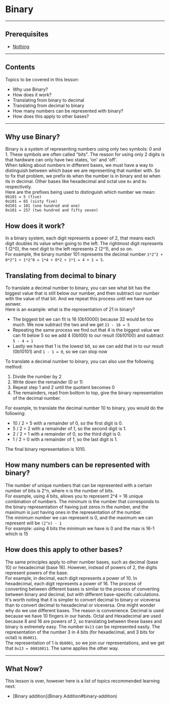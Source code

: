 # Binary

---

## Prerequisites

- [Nothing](binary#binary)

---

## Contents

Topics to be covered in this lesson:

- Why use Binary?
- How does it work?
- Translating from binary to decimal
- Translating from decimal to binary
- How many numbers can be represented with binary?
- How does this apply to other bases?

---

## Why use Binary?

Binary is a system of representing numbers using only two symbols: 0 and 1. These symbols are often called "bits". The reason for using only 2 digits is that hardware can only have two states, 'on' and 'off'.  
When talking about numbers in different bases, we must have a way to distinguish between which base we are representing that number with. So to fix that problem, we prefix ``0b`` when the number is in binary and ``0d`` when its in decimal. Other bases like hexadecimal and octal use ``0x`` and ``0o`` respectively.  
Here are the prefixes being used to distinguish which number we mean:  
``0b101 = 5 (five)``  
``0o101 = 65 (sixty five)``  
``0d101 = 101 (one hundred and one)``  
``0x101 = 257 (two hundred and fifty seven)``

## How does it work?

In a binary system, each digit represents a power of 2, that means each digit doubles its value when going to the left. The rightmost digit represents 1 (2^0), the next digit to the left represents 2 (2^1), and so on.  
For example, the binary number 101 represents the decimal number ``1*2^2 + 0*2^1 + 1*2^0 = 1*4 + 0*2 + 1*1 = 4 + 1 = 5``.

## Translating from decimal to binary

To translate a decimal number to binary, you can see what bit has the biggest value that is still below our number, and then subtract our number with the value of that bit. And we repeat this process until we have our asnwer.  
Here is an example: what is the representation of 21 in binary?
- The biggest bit we can fit is 16 (0b10000) because 32 would be too much. We now subtract the two and we get ``21 - 16 = 5``  
- Repeating the same process we find out that 4 is the biggest value we can fit below 5 so we add 4 (0b100) to our result (0b10100) and subtract ``5 - 4 = 1``
- Lastly we have that 1 is the lowest bit, so we can add that in to our result (0b10101) and ``1 - 1 = 0``, so we can stop now

To translate a decimal number to binary, you can also use the following method:
1. Divide the number by 2
2. Write down the remainder (0 or 1)
3. Repeat step 1 and 2 until the quotient becomes 0
4. The remainders, read from bottom to top, give the binary representation of the decimal number.

For example, to translate the decimal number 10 to binary, you would do the following:

* 10 / 2 = 5 with a remainder of 0, so the first digit is 0.
* 5 / 2 = 2 with a remainder of 1, so the second digit is 1.
* 2 / 2 = 1 with a remainder of 0, so the third digit is 0.
* 1 / 2 = 0 with a remainder of 1, so the last digit is 1.

The final binary representation is 1010.

## How many numbers can be represented with binary?

The number of unique numbers that can be represented with a certain number of bits is 2^n, where n is the number of bits.  
For example, using 4 bits, allows you to represent 2^4 = 16 unique combination of numbers. The minimum is the number that corresponds to the binary representation of having just zeros in the number, and the maximum is just having ones in the representation of the number.  
The minimum number we can represent is 0, and the maximum we can represent will be ``(2^n) - 1``  
For example: using 4 bits the minimum we have is 0 and the max is 16-1 which is 15

## How does this apply to other bases?

The same principles apply to other number bases, such as decimal (base 10) or hexadecimal (base 16). 
However, instead of powers of 2, the digits represent powers of the base.  
For example, in decimal, each digit represents a power of 10. In hexadecimal, each digit represents a power of 16. The process of converting between different bases is similar to the process of converting between binary and decimal, but with different base-specific calculations. It's worth noting that it is simpler to convert decimal to binary or viceversa than to convert decimal to hexadecimal or viceversa.
One might wonder why do we use different bases. The reason is convenience. Decimal is used because we have 10 fingers in our hands. Octal and Hexadecimal are used because 8 and 16 are powers of 2, so translating between these bases and binary is extremely easy.
The number `0x13` can be represented easily. The representation of the number 3 in 4 bits (for hexadecimal, and 3 bits for octal) is `0b0011`.  
The representation of 1 is ``0b0001``, so we join our representations, and we get that ``0x13 = 00010011``. The same applies the other way.

---
## What Now?

This lesson is over, however here is a list of topics recommended learning next:

- [Binary addition](Binary Addition#binary-addition)
